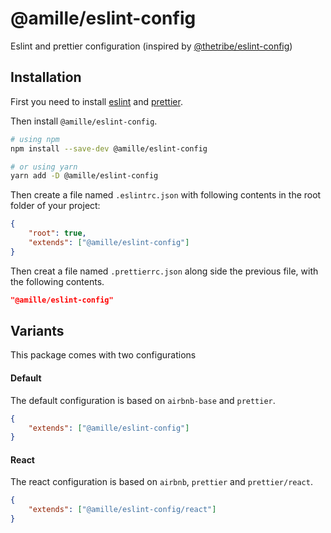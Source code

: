# @amille/eslint-config

Eslint and prettier configuration (inspired by [@thetribe/eslint-config][thetribe-eslint-config])

[thetribe-eslint-config]: https://www.npmjs.com/package/@thetribe/eslint-config

## Installation

First you need to install [eslint] and [prettier].

Then install `@amille/eslint-config`.

```sh
# using npm
npm install --save-dev @amille/eslint-config

# or using yarn
yarn add -D @amille/eslint-config
```


Then create a file named `.eslintrc.json` with following contents in the root folder of your project:

```json
{
    "root": true,
    "extends": ["@amille/eslint-config"]
}
```
Then creat a file named `.prettierrc.json` along side the previous file, with the following contents.

```json
"@amille/eslint-config"
```

## Variants

This package comes with two configurations

#### Default

The default configuration is based on `airbnb-base` and `prettier`.

```json
{
    "extends": ["@amille/eslint-config"]
}
```

#### React

The react configuration is based on `airbnb`, `prettier` and `prettier/react`.

```json
{
    "extends": ["@amille/eslint-config/react"]
}
```

[eslint]: https://www.npmjs.com/package/eslint
[prettier]: https://www.npmjs.com/package/prettier

